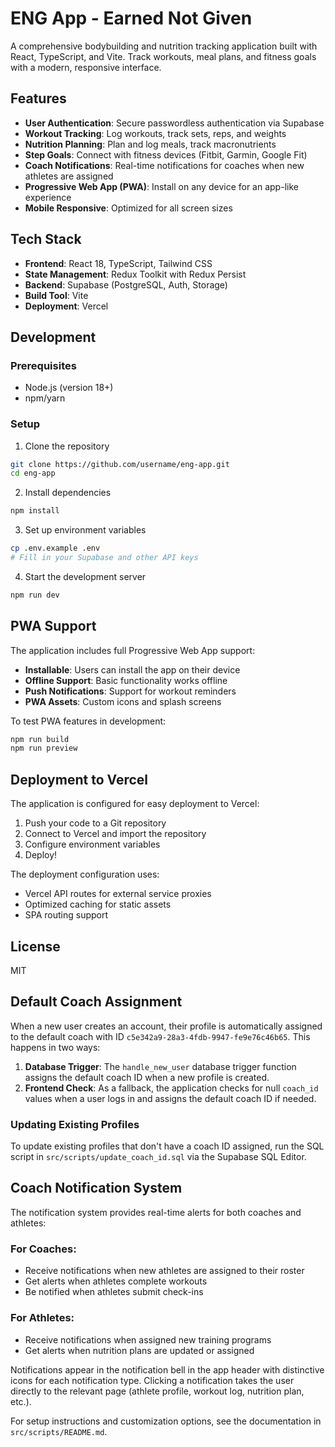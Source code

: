 # ENG App - Earned Not Given

A comprehensive bodybuilding and nutrition tracking application built with React, TypeScript, and Vite. Track workouts, meal plans, and fitness goals with a modern, responsive interface.

## Features

- **User Authentication**: Secure passwordless authentication via Supabase
- **Workout Tracking**: Log workouts, track sets, reps, and weights
- **Nutrition Planning**: Plan and log meals, track macronutrients
- **Step Goals**: Connect with fitness devices (Fitbit, Garmin, Google Fit)
- **Coach Notifications**: Real-time notifications for coaches when new athletes are assigned
- **Progressive Web App (PWA)**: Install on any device for an app-like experience
- **Mobile Responsive**: Optimized for all screen sizes

## Tech Stack

- **Frontend**: React 18, TypeScript, Tailwind CSS
- **State Management**: Redux Toolkit with Redux Persist
- **Backend**: Supabase (PostgreSQL, Auth, Storage)
- **Build Tool**: Vite
- **Deployment**: Vercel

## Development

### Prerequisites

- Node.js (version 18+)
- npm/yarn

### Setup

1. Clone the repository
```bash
git clone https://github.com/username/eng-app.git
cd eng-app
```

2. Install dependencies
```bash
npm install
```

3. Set up environment variables
```bash
cp .env.example .env
# Fill in your Supabase and other API keys
```

4. Start the development server
```bash
npm run dev
```

## PWA Support

The application includes full Progressive Web App support:

- **Installable**: Users can install the app on their device
- **Offline Support**: Basic functionality works offline
- **Push Notifications**: Support for workout reminders
- **PWA Assets**: Custom icons and splash screens

To test PWA features in development:
```bash
npm run build
npm run preview
```

## Deployment to Vercel

The application is configured for easy deployment to Vercel:

1. Push your code to a Git repository
2. Connect to Vercel and import the repository
3. Configure environment variables
4. Deploy!

The deployment configuration uses:
- Vercel API routes for external service proxies
- Optimized caching for static assets
- SPA routing support

## License

MIT

## Default Coach Assignment

When a new user creates an account, their profile is automatically assigned to the default coach with ID `c5e342a9-28a3-4fdb-9947-fe9e76c46b65`. This happens in two ways:

1. **Database Trigger**: The `handle_new_user` database trigger function assigns the default coach ID when a new profile is created.
2. **Frontend Check**: As a fallback, the application checks for null `coach_id` values when a user logs in and assigns the default coach ID if needed.

### Updating Existing Profiles

To update existing profiles that don't have a coach ID assigned, run the SQL script in `src/scripts/update_coach_id.sql` via the Supabase SQL Editor.

## Coach Notification System

The notification system provides real-time alerts for both coaches and athletes:

### For Coaches:
- Receive notifications when new athletes are assigned to their roster
- Get alerts when athletes complete workouts
- Be notified when athletes submit check-ins

### For Athletes:
- Receive notifications when assigned new training programs
- Get alerts when nutrition plans are updated or assigned

Notifications appear in the notification bell in the app header with distinctive icons for each notification type. Clicking a notification takes the user directly to the relevant page (athlete profile, workout log, nutrition plan, etc.).

For setup instructions and customization options, see the documentation in `src/scripts/README.md`.
